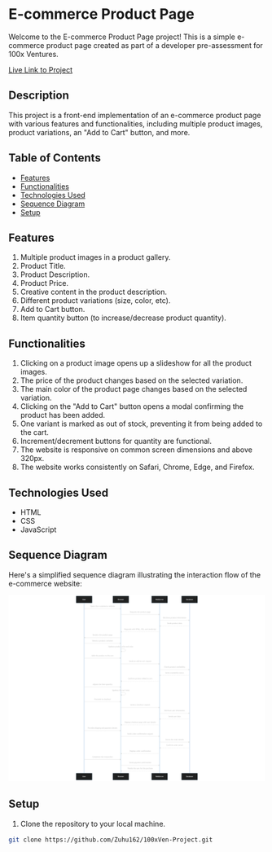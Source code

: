 # E-commerce Product Page

Welcome to the E-commerce Product Page project! This is a simple e-commerce product page created as part of a developer pre-assessment for 100x Ventures.

[Live Link to Project](https://100x-bettersmile-project.netlify.app/)

## Description

This project is a front-end implementation of an e-commerce product page with various features and functionalities, including multiple product images, product variations, an "Add to Cart" button, and more.

## Table of Contents

- [Features](#features)
- [Functionalities](#functionalities)
- [Technologies Used](#technologies-used)
- [Sequence Diagram](#sequence-diagram)
- [Setup](#setup)

## Features

1. Multiple product images in a product gallery.
2. Product Title.
3. Product Description.
4. Product Price.
5. Creative content in the product description.
6. Different product variations (size, color, etc).
7. Add to Cart button.
8. Item quantity button (to increase/decrease product quantity).

## Functionalities

1. Clicking on a product image opens up a slideshow for all the product images.
2. The price of the product changes based on the selected variation.
3. The main color of the product page changes based on the selected variation.
4. Clicking on the "Add to Cart" button opens a modal confirming the product has been added.
5. One variant is marked as out of stock, preventing it from being added to the cart.
6. Increment/decrement buttons for quantity are functional.
7. The website is responsive on common screen dimensions and above 320px.
8. The website works consistently on Safari, Chrome, Edge, and Firefox.

## Technologies Used

- HTML
- CSS
- JavaScript

## Sequence Diagram

Here's a simplified sequence diagram illustrating the interaction flow of the e-commerce website:

![Sequence Diagram](./assets/sequence.png)

## Setup

1. Clone the repository to your local machine.

```bash
git clone https://github.com/Zuhu162/100xVen-Project.git
```
